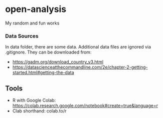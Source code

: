 # open-analysis
My random and fun works

### Data Sources 

In data folder, there are some data. Additional data files are ignored via .gitignore. They can be downloaded from:

- https://gadm.org/download_country_v3.html
- https://datascienceatthecommandline.com/2e/chapter-2-getting-started.html#getting-the-data

## Tools

- R with Google Colab: https://colab.research.google.com/notebook#create=true&language=r
- Clab shorthand: colab.to/r 
